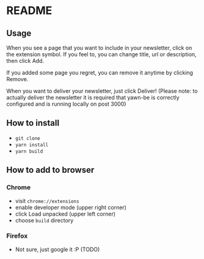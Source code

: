 # README

## Usage

When you see a page that you want to include in your newsletter, click on the extension symbol. If you feel to, you can change title, url or description, then click Add.

If you added some page you regret, you can remove it anytime by clicking Remove.

When you want to deliver your newsletter, just click Deliver!
(Please note: to actually deliver the newsletter it is required that yawn-be is correctly configured and is running locally on post 3000)

## How to install

* `git clone`
* `yarn install`
* `yarn build`

## How to add to browser

### Chrome

* visit `chrome://extensions`
* enable developer mode (upper right corner)
* click Load unpacked (upper left corner)
* choose `build` directory

### Firefox

* Not sure, just google it :P (TODO)
